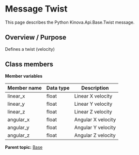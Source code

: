 # Message Twist

This page describes the Python Kinova.Api.Base.Twist message.

## Overview / Purpose

Defines a twist \(velocity\)

## Class members

 **Member variables** 

|Member name|Data type|Description|
|-----------|---------|-----------|
|linear\_x|float|Linear X velocity|
|linear\_y|float|Linear Y velocity|
|linear\_z|float|Linear Z velocity|
|angular\_x|float|Angular X velocity|
|angular\_y|float|Angular Y velocity|
|angular\_z|float|Angular Z velocity|

**Parent topic:** [Base](../references/summary_Base.md)

